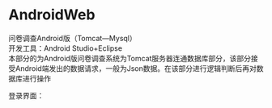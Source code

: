 # AndroidWeb
问卷调查Android版（Tomcat—Mysql）    
开发工具：Android Studio+Eclipse    
本部分的为Android版问卷调查系统为Tomcat服务器连通数据库部分，该部分接受Android端发出的数据请求，一般为Json数据。在该部分进行逻辑判断后再对数据库进行操作

登录界面：  


